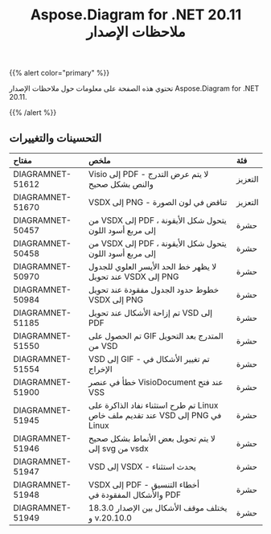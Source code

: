 ﻿---
title: Aspose.Diagram for .NET 20.11 ملاحظات الإصدار
type: docs
weight: 9
url: /ar/net/aspose-diagram-for-net-20-11-release-notes/
---
{{% alert color="primary" %}}

تحتوي هذه الصفحة على معلومات حول ملاحظات الإصدار Aspose.Diagram for .NET 20.11.

{{% /alert %}}
## **التحسينات والتغييرات**  ##

|**مفتاح**|**ملخص**|**فئة**|
|:- |:- |:- |
|DIAGRAMNET-51612|Visio إلى PDF - لا يتم عرض التدرج والنص بشكل صحيح|التعزيز|
|DIAGRAMNET-51670|VSDX إلى PNG - تناقض في لون الصورة|التعزيز|
|DIAGRAMNET-50457|من VSDX إلى PDF ، يتحول شكل الأيقونة إلى مربع أسود اللون|حشرة|
|DIAGRAMNET-50458|من VSDX إلى PDF ، يتحول شكل الأيقونة إلى مربع أسود اللون|حشرة|
|DIAGRAMNET-50970|لا يظهر خط الحد الأيسر العلوي للجدول عند تحويل VSDX إلى PNG|حشرة|
|DIAGRAMNET-50984|خطوط حدود الجدول مفقودة عند تحويل VSDX إلى PNG|حشرة|
|DIAGRAMNET-51185|تم إزاحة الأشكال عند تحويل VSD إلى PDF|حشرة|
|DIAGRAMNET-51550|تم الحصول على GIF المتدرج بعد التحويل من VSD|حشرة|
|DIAGRAMNET-51554|VSD إلى GIF - تم تغيير الأشكال في الإخراج|حشرة|
|DIAGRAMNET-51900|خطأ في عنصر VisioDocument عند فتح VSS|حشرة|
|DIAGRAMNET-51945|تم طرح استثناء نفاد الذاكرة على Linux عند تقديم ملف خاص VSD إلى PNG في Linux|حشرة|
|DIAGRAMNET-51946|لا يتم تحويل بعض الأنماط بشكل صحيح إلى svg من vsdx|حشرة|
|DIAGRAMNET-51947|VSD إلى VSDX - يحدث استثناء|حشرة|
|DIAGRAMNET-51948|VSDX إلى PDF - أخطاء التنسيق والأشكال المفقودة في PDF|حشرة|
|DIAGRAMNET-51949|يختلف موقف الأشكال بين الإصدار 18.3.0 و v.20.10.0|حشرة|



